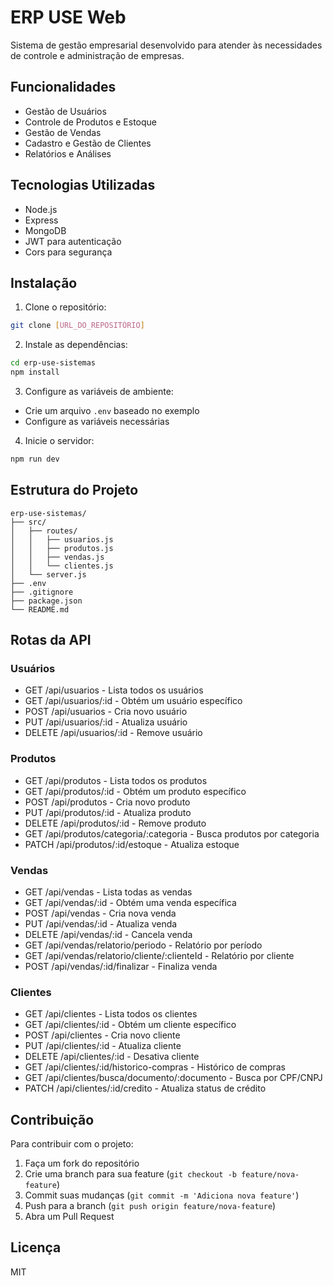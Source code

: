 # ERP USE Web

Sistema de gestão empresarial desenvolvido para atender às necessidades de controle e administração de empresas.

## Funcionalidades

- Gestão de Usuários
- Controle de Produtos e Estoque
- Gestão de Vendas
- Cadastro e Gestão de Clientes
- Relatórios e Análises

## Tecnologias Utilizadas

- Node.js
- Express
- MongoDB
- JWT para autenticação
- Cors para segurança

## Instalação

1. Clone o repositório:
```bash
git clone [URL_DO_REPOSITÓRIO]
```

2. Instale as dependências:
```bash
cd erp-use-sistemas
npm install
```

3. Configure as variáveis de ambiente:
- Crie um arquivo `.env` baseado no exemplo
- Configure as variáveis necessárias

4. Inicie o servidor:
```bash
npm run dev
```

## Estrutura do Projeto

```
erp-use-sistemas/
├── src/
│   ├── routes/
│   │   ├── usuarios.js
│   │   ├── produtos.js
│   │   ├── vendas.js
│   │   └── clientes.js
│   └── server.js
├── .env
├── .gitignore
├── package.json
└── README.md
```

## Rotas da API

### Usuários
- GET /api/usuarios - Lista todos os usuários
- GET /api/usuarios/:id - Obtém um usuário específico
- POST /api/usuarios - Cria novo usuário
- PUT /api/usuarios/:id - Atualiza usuário
- DELETE /api/usuarios/:id - Remove usuário

### Produtos
- GET /api/produtos - Lista todos os produtos
- GET /api/produtos/:id - Obtém um produto específico
- POST /api/produtos - Cria novo produto
- PUT /api/produtos/:id - Atualiza produto
- DELETE /api/produtos/:id - Remove produto
- GET /api/produtos/categoria/:categoria - Busca produtos por categoria
- PATCH /api/produtos/:id/estoque - Atualiza estoque

### Vendas
- GET /api/vendas - Lista todas as vendas
- GET /api/vendas/:id - Obtém uma venda específica
- POST /api/vendas - Cria nova venda
- PUT /api/vendas/:id - Atualiza venda
- DELETE /api/vendas/:id - Cancela venda
- GET /api/vendas/relatorio/periodo - Relatório por período
- GET /api/vendas/relatorio/cliente/:clienteId - Relatório por cliente
- POST /api/vendas/:id/finalizar - Finaliza venda

### Clientes
- GET /api/clientes - Lista todos os clientes
- GET /api/clientes/:id - Obtém um cliente específico
- POST /api/clientes - Cria novo cliente
- PUT /api/clientes/:id - Atualiza cliente
- DELETE /api/clientes/:id - Desativa cliente
- GET /api/clientes/:id/historico-compras - Histórico de compras
- GET /api/clientes/busca/documento/:documento - Busca por CPF/CNPJ
- PATCH /api/clientes/:id/credito - Atualiza status de crédito

## Contribuição

Para contribuir com o projeto:
1. Faça um fork do repositório
2. Crie uma branch para sua feature (`git checkout -b feature/nova-feature`)
3. Commit suas mudanças (`git commit -m 'Adiciona nova feature'`)
4. Push para a branch (`git push origin feature/nova-feature`)
5. Abra um Pull Request

## Licença

MIT
